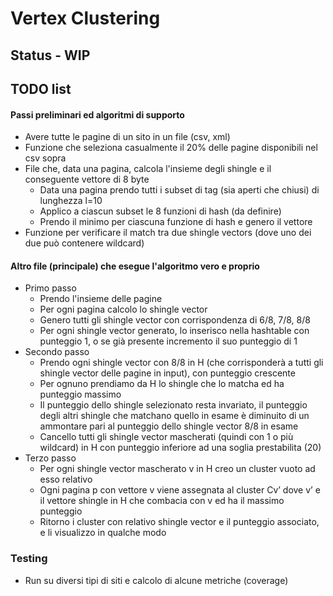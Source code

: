 # Vertex Clustering

## Status - WIP

## TODO list

#### Passi preliminari ed algoritmi di supporto
- Avere tutte le pagine di un sito in un file (csv, xml)
- Funzione che seleziona casualmente il 20% delle pagine disponibili nel csv sopra
- File che, data una pagina, calcola l'insieme degli shingle e il conseguente vettore di 8 byte
	- Data una pagina prendo tutti i subset di tag (sia aperti che chiusi) di lunghezza l=10
	- Applico a ciascun subset le 8 funzioni di hash (da definire)
	- Prendo il minimo per ciascuna funzione di hash e genero il vettore
- Funzione per verificare il match tra due shingle vectors (dove uno dei due può contenere wildcard)
	
#### Altro file (principale) che esegue l'algoritmo vero e proprio
- Primo passo
	- Prendo l'insieme delle pagine
	- Per ogni pagina calcolo lo shingle vector 
	- Genero tutti gli shingle vector con corrispondenza di 6/8, 7/8, 8/8 
	- Per ogni shingle vector generato, lo inserisco nella hashtable con punteggio 1, o se già presente incremento il suo punteggio di 1
- Secondo passo
	- Prendo ogni shingle vector con 8/8 in H (che corrisponderà a tutti gli shingle vector delle pagine in input), con punteggio crescente
	- Per ognuno prendiamo da H lo shingle che lo matcha ed ha punteggio massimo
	- Il punteggio dello shingle selezionato resta invariato, il punteggio degli altri shingle che matchano quello in esame è diminuito di un ammontare pari al punteggio dello shingle vector 8/8 in esame 
	- Cancello tutti gli shingle vector mascherati (quindi con 1 o più wildcard) in H con punteggio inferiore ad una soglia prestabilita (20)
- Terzo passo
	- Per ogni shingle vector mascherato v in H creo un cluster vuoto ad esso relativo
	- Ogni pagina p con vettore v viene assegnata al cluster Cv’ dove v’ e il vettore shingle in H che combacia con v ed ha il massimo punteggio
	- Ritorno i cluster con relativo shingle vector e il punteggio associato, e li visualizzo in qualche modo
	
### Testing 
- Run su diversi tipi di siti e calcolo di alcune metriche (coverage)
	
	